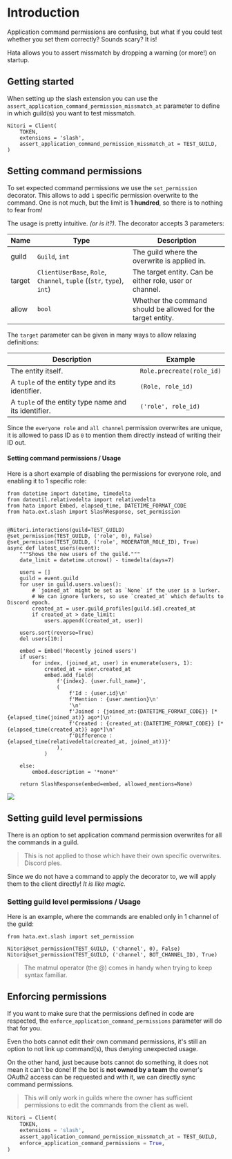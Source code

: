 # Introduction

Application command permissions are confusing, but what if you could test whether you set them correctly? Sounds scary?
It is!

Hata allows you to assert missmatch by dropping a warning (or more!) on startup.

## Getting started

When setting up the slash extension you can use the `assert_application_command_permission_missmatch_at` parameter to
define in which guild(s) you want to test missmatch.

```py3
Nitori = Client(
    TOKEN,
    extensions = 'slash',
    assert_application_command_permission_missmatch_at = TEST_GUILD,
)
```

## Setting command permissions

To set expected command permissions we use the `set_permission` decorator. This allows to add `1` specific permission
overwrite to the command. One is not much, but the limit is **1 hundred**, so there is to nothing to fear from!

The usage is pretty intuitive. *(or is it?)*. The decorator accepts 3 parameters:

| Name              | Type                                                                  | Description                                                   |
|-------------------|-----------------------------------------------------------------------|---------------------------------------------------------------|
| guild             | `Guild`, `int`                                                        | The guild where the overwrite is applied in.                  |
| target            | `ClientUserBase`, `Role`, `Channel`, `tuple` ((`str`, `type`), `int`) | The target entity. Can be either role, user or channel.       |
| allow             | `bool`                                                                | Whether the command should be allowed for the target entity.  |

The `target` parameter can be given in many ways to allow relaxing definitions:

| Description                                             | Example                   |
|---------------------------------------------------------|---------------------------|
| The entity itself.                                      | `Role.precreate(role_id)` |
| A `tuple` of the entity type and its identifier.        | `(Role, role_id)`         |
| A `tuple` of the entity type name and its identifier.   | `('role', role_id)`       |

Since the `everyone role` and `all channel` permission overwrites are unique, it is allowed to pass ID as `0` to
mention them directly instead of writing their ID out.

#### Setting command permissions / Usage

Here is a short example of disabling the permissions for everyone role, and enabling it to 1 specific role:

```py3
from datetime import datetime, timedelta
from dateutil.relativedelta import relativedelta
from hata import Embed, elapsed_time, DATETIME_FORMAT_CODE
from hata.ext.slash import SlashResponse, set_permission


@Nitori.interactions(guild=TEST_GUILD)
@set_permission(TEST_GUILD, ('role', 0), False)
@set_permission(TEST_GUILD, ('role', MODERATOR_ROLE_ID), True)
async def latest_users(event):
    """Shows the new users of the guild."""
    date_limit = datetime.utcnow() - timedelta(days=7)
    
    users = []
    guild = event.guild
    for user in guild.users.values():
        # `joined_at` might be set as `None` if the user is a lurker.
        # We can ignore lurkers, so use `created_at` which defaults to Discord epoch.
        created_at = user.guild_profiles[guild.id].created_at
        if created_at > date_limit:
            users.append((created_at, user))
    
    users.sort(reverse=True)
    del users[10:]
    
    embed = Embed('Recently joined users')
    if users:
        for index, (joined_at, user) in enumerate(users, 1):
            created_at = user.created_at
            embed.add_field(
                f'{index}. {user.full_name}',
                (
                    f'Id : {user.id}\n'
                    f'Mention : {user.mention}\n'
                    '\n'
                    f'Joined : {joined_at:{DATETIME_FORMAT_CODE}} [*{elapsed_time(joined_at)} ago*]\n'
                    f'Created : {created_at:{DATETIME_FORMAT_CODE}} [*{elapsed_time(created_at)} ago*]\n'
                    f'Difference : {elapsed_time(relativedelta(created_at, joined_at))}'
                ),
            )
    
    else:
        embed.description = '*none*'
    
    return SlashResponse(embed=embed, allowed_mentions=None)
```

![](assets/slash_0021.png)

## Setting guild level permissions

There is an option to set application command permission overwrites for all the commands in a guild.

> This is not applied to those which have their own specific overwrites. Discord ples.

Since we do not have a command to apply the decorator to, we will apply them to the client directly!
*It is like magic.*

### Setting guild level permissions / Usage

Here is an example, where the commands are enabled only in 1 channel of the guild:

```py3
from hata.ext.slash import set_permission

Nitori@set_permission(TEST_GUILD, ('channel', 0), False)
Nitori@set_permission(TEST_GUILD, ('channel', BOT_CHANNEL_ID), True)
```

> The matmul operator (the @) comes in handy when trying to keep syntax familiar.

## Enforcing permissions

If you want to make sure that the permissions defined in code are respected, the
`enforce_application_command_permissions` parameter will do that for you.

Even tho bots cannot edit their own command permissions, it's still an option to not link up command(s), thus denying
unexpected usage.

On the other hand, just because bots cannot do something, it does not mean it can't be done! If the bot is
**not owned by a team** the owner's OAuth2 access can be requested and with it, we can directly sync command permissions.

> This will only work in guilds where the owner has sufficient permissions to edit the commands from the client as well. 

```py
Nitori = Client(
    TOKEN,
    extensions = 'slash',
    assert_application_command_permission_missmatch_at = TEST_GUILD,
    enforce_application_command_permissions = True,
)
```
